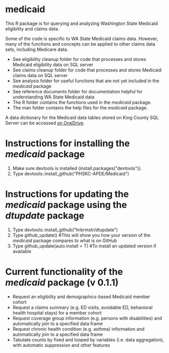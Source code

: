 # medicaid
This R package is for querying and analyzing Washington State Medicaid eligibility and claims data.

Some of the code is specific to WA State Medicaid claims data. 
However, many of the functions and concepts can be applied to other claims data sets, including Medicare data.

- See eligibility cleanup folder for code that processes and stores Medicaid eligibility data on SQL server
- See claims cleanup folder for code that processes and stores Medicaid claims data on SQL server
- See analysis folder for useful functions that are not yet included in the *medicaid* package
- See reference documents folder for documentation helpful for understanding WA State Medicaid data
- The R folder contains the functions used in the *medicaid* package.
- The man folder contains the help files for the *medicaid* package.

A data dictionary for the Medicaid data tables stored on King County SQL Server can be accessed [on OneDrive](https://kc1-my.sharepoint.com/:x:/g/personal/eli_kern_kingcounty_gov/EZE5ge9YnXxFifiyDIeq8JYBDbiRHIK_t_9-ERAhd13zhQ?e=5PZPiH).

# Instructions for installing the *medicaid* package
1) Make sure devtools is installed (install.packages("devtools")).
2) Type devtools::install_github("PHSKC-APDE/Medicaid")

# Instructions for updating the *medicaid* package using the *dtupdate* package
1) Type devtools::install_github("hrbrmstr/dtupdate")
2) Type github_update() #This will show you how your version of the *medicaid* package compares to what is on GitHub
3) Type github_update(auto.install = T) #To install an updated version if available

# Current functionality of the *medicaid* package (v 0.1.1)
- Request an eligibility and demographics-based Medicaid member cohort
- Request a claims summary (e.g. ED visits, avoidable ED, behavioral health hospital stays) for a member cohort
- Request coverage group information (e.g. persons with disabilities) and automatically join to a specified data frame
- Request chronic health condition (e.g. asthma) information and automatically join to a specified data frame
- Tabulate counts by fixed and looped by variables (i.e. data aggregation), with automatic suppression and other features
